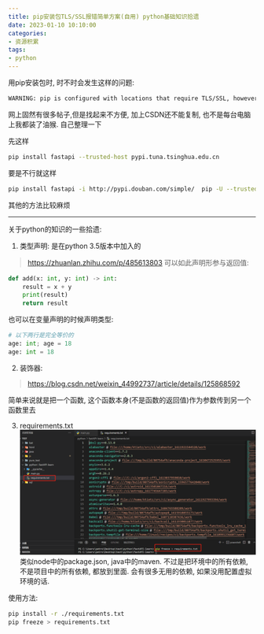 ```yaml
---
title: pip安装包TLS/SSL报错简单方案(自用) python基础知识拾遗
date: 2023-01-10 10:10:00
categories:
- 资源积累
tags: 
- python
---
```


用pip安装包时, 时不时会发生这样的问题:
```bash
WARNING: pip is configured with locations that require TLS/SSL, however the ssl module in Python is not available.
```

网上固然有很多帖子,但是找起来不方便, 加上CSDN还不能复制, 也不是每台电脑上我都装了油猴. 自己整理一下

先这样
```bash
pip install fastapi --trusted-host pypi.tuna.tsinghua.edu.cn
```

要是不行就这样
```bash
pip install fastapi -i http://pypi.douban.com/simple/  pip -U --trusted-host pypi.douban.com
```

其他的方法比较麻烦

---
关于python的知识的一些拾遗:
1. 类型声明: 是在python 3.5版本中加入的
> https://zhuanlan.zhihu.com/p/485613803
可以如此声明形参与返回值:
```python
def add(x: int, y: int) -> int:
    result = x + y
    print(result)
    return result 
```
也可以在变量声明的时候声明类型:
```python
# 以下两行是完全等价的
age: int; age = 18
age: int = 18

```
2. 装饰器:
> https://blog.csdn.net/weixin_44992737/article/details/125868592

简单来说就是把一个函数, 这个函数本身(不是函数的返回值)作为参数传到另一个函数里去

3. requirements.txt
![pages]( pip安装包TLS-SSL报错自用/002.png)
类似node中的package.json, java中的maven. 不过是把环境中的所有依赖, 不是项目中的所有依赖, 都放到里面. 会有很多无用的依赖, 如果没用配置虚拟环境的话.

使用方法:
```bash
pip install -r ./requirements.txt
pip freeze > requirements.txt
```
